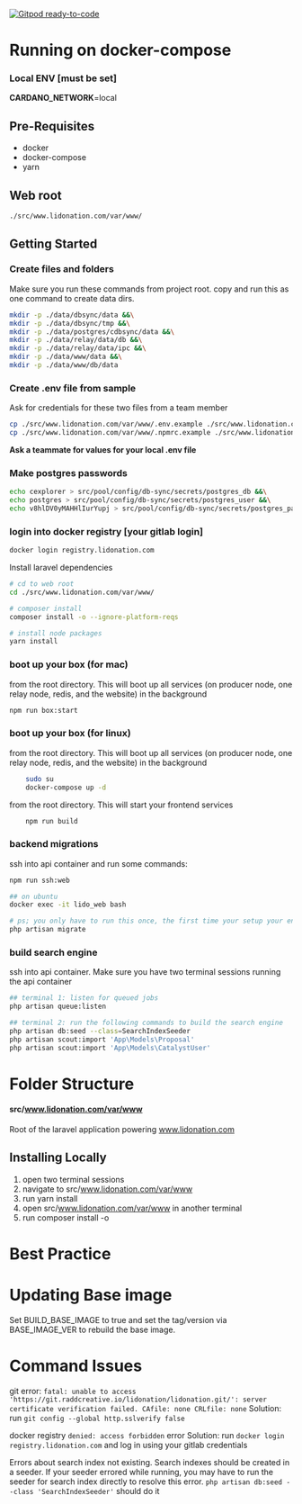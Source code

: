 [![Gitpod ready-to-code](https://img.shields.io/badge/Gitpod-ready--to--code-blue?logo=gitpod)](https://gp.raddcreative.io/#https://git.raddcreative.io/lidonation/lidonation)

# Running on docker-compose
### Local ENV [must be set]
**CARDANO_NETWORK**=local

## Pre-Requisites
* docker
* docker-compose
* yarn

## Web root
`./src/www.lidonation.com/var/www/`


## Getting Started

### Create files and folders
Make sure you run these commands from project root. copy and run this as one command to create data dirs.
```bash
mkdir -p ./data/dbsync/data &&\
mkdir -p ./data/dbsync/tmp &&\
mkdir -p ./data/postgres/cdbsync/data &&\
mkdir -p ./data/relay/data/db &&\
mkdir -p ./data/relay/data/ipc &&\
mkdir -p ./data/www/data &&\
mkdir -p ./data/www/db/data
```

### Create .env file from sample
Ask for credentials for these two files from a team member
```bash
cp ./src/www.lidonation.com/var/www/.env.example ./src/www.lidonation.com/var/www/.env
cp ./src/www.lidonation.com/var/www/.npmrc.example ./src/www.lidonation.com/var/www/.npmrc
```
**Ask a teammate for values for your local .env file**

### Make postgres passwords
```bash
echo cexplorer > src/pool/config/db-sync/secrets/postgres_db &&\
echo postgres > src/pool/config/db-sync/secrets/postgres_user &&\
echo v8hlDV0yMAHHlIurYupj > src/pool/config/db-sync/secrets/postgres_password
``` 

### login into docker registry [your gitlab login]  
```bash
docker login registry.lidonation.com
```

Install laravel dependencies
```bash
# cd to web root
cd ./src/www.lidonation.com/var/www/

# composer install
composer install -o --ignore-platform-reqs

# install node packages
yarn install
```

### boot up your box (for mac)
from the root directory. This will boot up all services (on producer node, one relay node, redis, and the website) in the background  
```bash
npm run box:start
``` 

### boot up your box (for linux)
from the root directory. This will boot up all services (on producer node, one relay node, redis, and the website) in the background  
```bash
    sudo su
    docker-compose up -d
``` 

from the root directory. This will start your frontend services
```bash
    npm run build
``` 


### backend migrations
ssh into api container and run some commands:
```bash
npm run ssh:web

## on ubuntu
docker exec -it lido_web bash

# ps; you only have to run this once, the first time your setup your environment
php artisan migrate
```

### build search engine
ssh into api container. Make sure you have two terminal sessions running the api container
```bash
## terminal 1: listen for queued jobs
php artisan queue:listen

## terminal 2: run the following commands to build the search engine
php artisan db:seed --class=SearchIndexSeeder
php artisan scout:import 'App\Models\Proposal'
php artisan scout:import 'App\Models\CatalystUser'
```





# Folder Structure
#### src/www.lidonation.com/var/www
Root of the laravel application powering www.lidonation.com

## Installing Locally
1. open two terminal sessions
2. navigate to src/www.lidonation.com/var/www
3. run yarn install
4. open src/www.lidonation.com/var/www in another terminal
5. run composer install -o

# Best Practice


# Updating Base image
Set BUILD_BASE_IMAGE to true and set the tag/version via BASE_IMAGE_VER to rebuild the base image.

# Command Issues
git error: `fatal: unable to access 'https://git.raddcreative.io/lidonation/lidonation.git/': server certificate verification failed. CAfile: none CRLfile: none`
Solution: run `git config --global http.sslverify false`

docker registry `denied: access forbidden` error
Solution: run `docker login registry.lidonation.com` and log in using your gitlab credentials

Errors about search index not existing.
Search indexes should be created in a seeder. If your seeder errored while running, you may have to run the seeder for search index directly to resolve this error.
`php artisan db:seed --class 'SearchIndexSeeder'` should do it